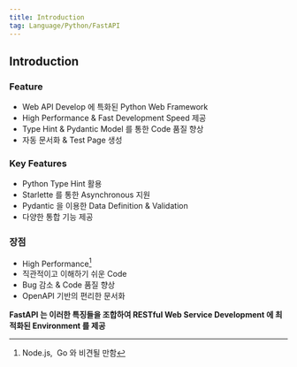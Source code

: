 ```yaml
---
title: Introduction
tag: Language/Python/FastAPI
---
```


## Introduction

### Feature

- Web API Develop 에 특화된 Python Web Framework
- High Performance & Fast Development Speed 제공
- Type Hint & Pydantic Model 를 통한 Code 품질 향상
- 자동 문서화 & Test Page 생성

### Key Features

- Python Type Hint 활용
- Starlette 를 통한 Asynchronous 지원
- Pydantic 을 이용한 Data Definition & Validation
- 다양한 통합 기능 제공

### 장점

- High Performance[^1]
- 직관적이고 이해하기 쉬운 Code
- Bug 감소 & Code 품질 향상
- OpenAPI 기반의 편리한 문서화

**FastAPI 는 이러한 특징들을 조합하여 RESTful Web Service Development 에 최적화된 Environment 를 제공**

[^1]: Node.js, &nbsp;Go 와 비견될 만함
